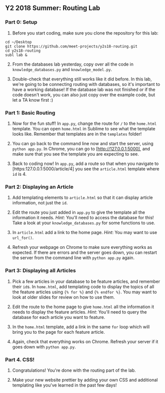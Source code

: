 ## Y2 2018 Summer: Routing Lab

### Part 0: Setup

1. Before you start coding, make sure you clone the repository for this lab:
```
cd ~/Desktop
git clone https://github.com/meet-projects/y2s18-routing.git
cd y2s18-routing
subl lab &
```

2. From the databases lab yesterday, copy over all the code in
`knowledge_databases.py` and `knowledge_model.py`.

3. Double-check that everything still works like it did before.
In this lab, we're going to be connecting routing with databases,
so it's important to have a working database! If the database lab
was not finished or if the code doesn't work, you can also just copy
over the example code, but let a TA know first :)

### Part 1: Basic Routing

1. Now for the fun stuff! In `app.py`, change the route for `/` to the
`home.html` template. You can open `home.html` in Sublime to see what the
template looks like. Remember that templates are in the `templates` folder!

2. You can go back to the command line now and start the server, using 
`python app.py`. In Chrome, you can go to [http://127.0.0.1:5000],
and make sure that you see the template you are expecting to see.

3. Back to coding now! In `app.py`, add a route so that when you navigate to
[https:127.0.0.1:5000/article/4] you see the `article.html` template where
`id` is 4.

### Part 2: Displaying an Article

1. Add templating elements to `article.html` so that it can display
article information, not just the `id`.

2. Edit the route you just added in `app.py` to give the
template all the information it needs. *Hint*: You'll need to access the
database for this! Take a look at your `knowledge_databases.py` for some
functions to use.

3. In `article.html` add a link to the home page. *Hint*: You may want to
use `url_for()`.

4. Refresh your webpage on Chrome to make sure everything works as expected.
If there are errors and the server goes down, you can restart the server
from the command line with `python app.py` again.

### Part 3: Displaying all Articles

1. Pick a few articles in your database to be feature articles, and remember
their `id`s. In `home.html`, add templating code to display the topics of all
the feature articles using `{% for %}` and `{% endfor %}`. You may want to
look at older slides for review on how to use them.

2. Edit the route to the home page to give `home.html` all the information it
needs to display the feature articles. *Hint*: You'll need to query the
database for each article you want to feature.

3. In the `home.html` template, add a link in the same `for` loop which will
bring you to the page for each feature article.

4. Again, check that everything works on Chrome. Refresh your server if it
goes down with `python app.py`.

### Part 4. CSS!

1. Congratulations! You're done with the routing part of the lab.

2. Make your new website prettier by adding your own CSS and additional
templating like you've learned in the past few days!
